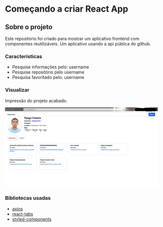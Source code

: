 # Começando a criar React App

## Sobre o projeto

Este repositório foi criado para mostrar um aplicativo frontend com componentes reutilizáveis. Um aplicativo usando a api pública do github.

### Características

- Pesquise informações pelo: username
- Pesquise repositório pelo username
- Pesquisa favoritado pelo: username

### Visualizar

Impressão do projeto acabado.

![plot](./image/snapshot-1.png)

### Bibliotecas usadas

- [axios](https://www.npmjs.com/package/axios)
- [react-tabs](https://www.npmjs.com/package/react-tabs)
- [styled-components](https://styled-components.com/)
